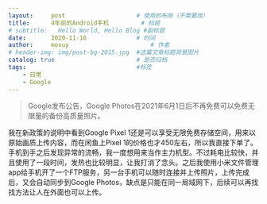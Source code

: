 ```yaml
---
layout:     post   				    # 使用的布局（不需要改）
title:      4年前的Android手机		  # 标题 
# subtitle:   Hello World, Hello Blog #副标题
date:       2020-11-16 				# 时间
author:     moxuy 						# 作者
# header-img: img/post-bg-2015.jpg 	#这篇文章标题背景图片
catalog: true 						# 是否归档
tags:								#标签
    - 日常
    - Google
---
```

> Google发布公告，Google Photos在2021年6月1日后不再免费可以免费无限量的备份高质量照片。

我在新政策的说明中看到Google Pixel 1还是可以享受无限免费存储空间，用来以原始画质上传内容，而在闲鱼上Pixel 1的价格也才450左右，所以我直接下单了。
手机到手之后发现异常的流畅，我一度想用来当作主力机型。不过耗电比较快，并且使用了一段时间，发热也比较明显，让我打消了念头。之后我使用小米文件管理app给手机开了一个FTP服务，另一台手机可以随时连接并上传照片，上传完成后，又会自动同步到Google Photos，缺点是只能在同一局域网下，后续可以再找找方法让人在外面也可以上传。